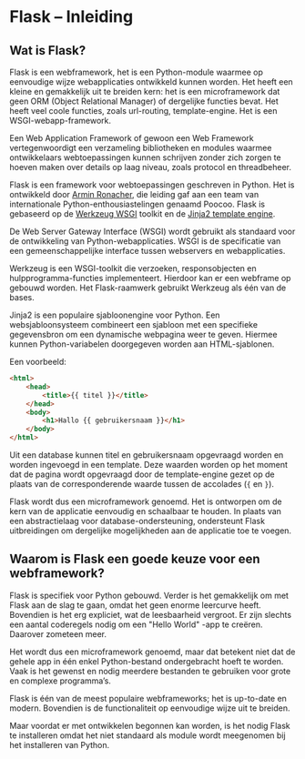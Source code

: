 # Flask – Inleiding

## Wat is Flask?

Flask is een webframework, het is een Python-module waarmee op eenvoudige wijze webapplicaties ontwikkeld kunnen worden. Het heeft een kleine en gemakkelijk uit te breiden kern: het is een microframework dat geen ORM (Object Relational Manager) of dergelijke functies bevat. Het heeft veel coole functies, zoals url-routing, template-engine. Het is een WSGI-webapp-framework.

Een Web Application Framework of gewoon een Web Framework vertegenwoordigt een verzameling bibliotheken en modules waarmee ontwikkelaars webtoepassingen kunnen schrijven zonder zich zorgen te hoeven maken over details op laag niveau, zoals protocol en threadbeheer.

Flask is een framework voor webtoepassingen geschreven in Python. Het is ontwikkeld door [Armin Ronacher](https://lucumr.pocoo.org/about/), die leiding gaf aan een team van internationale Python-enthousiastelingen genaamd Poocoo. Flask is gebaseerd op de [Werkzeug WSGI](https://palletsprojects.com/p/werkzeug/) toolkit en de [Jinja2 template engine](https://jinja.palletsprojects.com/en/2.11.x/).

De Web Server Gateway Interface (WSGI) wordt gebruikt als standaard voor de ontwikkeling van Python-webapplicaties. WSGI is de specificatie van een gemeenschappelijke interface tussen webservers en webapplicaties.

Werkzeug is een WSGI-toolkit die verzoeken, responsobjecten en hulpprogramma-functies implementeert. Hierdoor kan er een webframe op gebouwd worden. Het Flask-raamwerk gebruikt Werkzeug als één van de bases.

Jinja2 is een populaire sjabloonengine voor Python. Een websjabloonsysteem combineert een sjabloon met een specifieke gegevensbron om een dynamische webpagina weer te geven. Hiermee kunnen Python-variabelen doorgegeven worden aan HTML-sjablonen.

Een voorbeeld:

```html
<html>
    <head>
        <title>{{ titel }}</title>
    </head>
    <body>
        <h1>Hallo {{ gebruikersnaam }}</h1>
    </body>
</html>
```

Uit een database kunnen titel en gebruikersnaam opgevraagd worden en worden ingevoegd in een template. Deze waarden worden op het moment dat de pagina wordt opgevraagd door de template-engine gezet op de plaats van de corresponderende waarde tussen de accolades (`{` en `}`).

Flask wordt dus een microframework genoemd. Het is ontworpen om de kern van de applicatie eenvoudig en schaalbaar te houden. In plaats van een abstractielaag voor database-ondersteuning, ondersteunt Flask uitbreidingen om dergelijke mogelijkheden aan de applicatie toe te voegen.

## Waarom is Flask een goede keuze voor een webframework?

Flask is specifiek voor Python gebouwd. Verder is het gemakkelijk om met Flask aan de slag te gaan, omdat het geen enorme leercurve heeft. Bovendien is het erg expliciet, wat de leesbaarheid vergroot. Er zijn slechts een aantal coderegels nodig om een "Hello World" -app te creëren. Daarover zometeen meer.

Het wordt dus een microframework genoemd, maar dat betekent niet dat de gehele app in één enkel Python-bestand ondergebracht hoeft te worden. Vaak is het gewenst en nodig meerdere bestanden te gebruiken voor grote en complexe programma’s.

Flask is één van de meest populaire webframeworks; het is up-to-date en modern. Bovendien is de functionaliteit op eenvoudige wijze uit te breiden.

Maar voordat er met ontwikkelen begonnen kan worden, is het nodig Flask te installeren omdat het niet standaard als module wordt meegenomen bij het installeren van Python.

